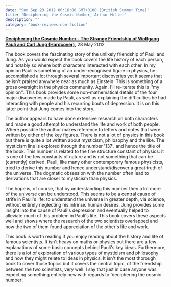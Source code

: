 ```yaml
---
date: "Sun Sep 23 2012 00:16:00 GMT+0100 (British Summer Time)"
title: "Deciphering the Cosmic Number, Arthur Miller"
description: ""
category: "book-reviews-non-fiction"
---
```

**[Deciphering the Cosmic Number - The Strange Friendship of Wolfgang Pauli and Carl Jung (Hardcover)](http://www.amazon.co.uk/review/R1DIDU4XY2868K/ref=cm_cr_rdp_perm "Deciphering the cosmic number"),** 28 May 2012

The book covers the fascinating story of the unlikely friendship of Pauli and Jung. As you would expect the book covers the life history of each person, and notably so where both characters interacted with each other. In my opinion Pauli is something of an under-recognised figure in physics, he accomplished a lot through several important discoveries yet it seems that he isn't praised anywhere near as much as Einstein. This is something of a gross oversight in the physics community. Again, I'll re-iterate this is ''my opinion''. This book provides some non-mathematical details of the four major discoveries made by Pauli, as well as explaining the difficulties he had interacting with people and his recurring bouts of depression. It is on this latter point that Jung comes into the story.  
  
The author appears to have done extensive research on both characters and made a good attempt to understand the life and work of both people. Where possible the author makes reference to letters and notes that were written by either of the key figures. There is not a lot of physics in this book but there is quite a lot written about mysticism, philosophy and the like. The mysticism line is explored through the number '137'. and hence the title of the book. This number is related to the fine structure constant of physics: it is one of the few constants of nature and is not something that can be (currently) derived. Pauli, like many other contemporary famous physicists, tried to derive this number and hence understand/discover a great truth of the universe. The dogmatic obsession with the number often lead to derivations that are closer to mysticism than physics.  
  
The hope is, of course, that by understanding this number then a lot more of the universe can be understood. This seems to be a central cause of strife in Pauli's life: to understand the universe in greater depth, via science, without entirely neglecting his intrinsic human desires. Jung provides some insight into the cause of Pauli's depression and eventually helped to alleviate much of this problem in Pauli's life. This book covers these aspects well and shows where the research of the two scientists overlapped and how the two of them found appreciation of the other's life and work.  
  
This book is worth reading if you enjoy reading about the history and life of famous scientists. It isn't heavy on maths or physics but there are a few explanations of some basic concepts behind Pauli's key ideas. Furthermore, there is a lot of exploration of various types of mysticism and philosophy and how they might relate to ideas in physics. It isn't the most thorough book to cover those topics but it covers the central topic, of the friendship between the two scientists, very well. I say that just in case anyone was expecting something entirely new with regards to 'deciphering the cosmic number'.